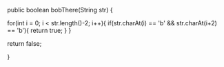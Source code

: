 public boolean bobThere(String str) {
  
  for(int i = 0; i < str.length()-2; i++){
    if(str.charAt(i) == 'b' && str.charAt(i+2) == 'b'){
      return true;
    }
  }
  
  return false;
  
}
